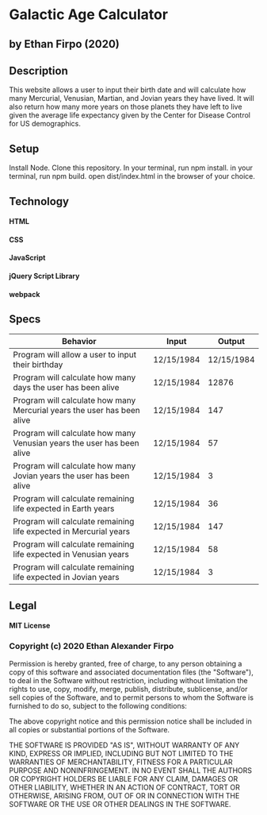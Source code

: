 # Galactic Age Calculator

## by Ethan Firpo (2020)

## Description

This website allows a user to input their birth date and will calculate how many Mercurial, Venusian, Martian, and Jovian years they have lived. It will also return how many more years on those planets they have left to live given the average life expectancy given by the Center for Disease Control for US demographics.

## Setup

Install Node.
Clone this repository.
In your terminal, run npm install.
in your terminal, run npm build.
open dist/index.html in the browser of your choice.

## Technology

#### HTML
#### CSS
#### JavaScript
#### jQuery Script Library
#### webpack

## Specs

|Behavior|Input|Output|
|-----|-----|-----|
|Program will allow a user to input their birthday|12/15/1984|12/15/1984|
|Program will calculate how many days the user has been alive|12/15/1984|12876|
|Program will calculate how many Mercurial years the user has been alive|12/15/1984|147|
|Program will calculate how many Venusian years the user has been alive|12/15/1984|57|
|Program will calculate how many Jovian years the user has been alive|12/15/1984|3|
|Program will calculate remaining life expected in Earth years|12/15/1984|36|
|Program will calculate remaining life expected in Mercurial years|12/15/1984|147|
|Program will calculate remaining life expected in Venusian years|12/15/1984|58|
|Program will calculate remaining life expected in Jovian years|12/15/1984|3|

## Legal

#### MIT License

### Copyright (c) 2020 Ethan Alexander Firpo

Permission is hereby granted, free of charge, to any person obtaining a copy
of this software and associated documentation files (the "Software"), to deal
in the Software without restriction, including without limitation the rights
to use, copy, modify, merge, publish, distribute, sublicense, and/or sell
copies of the Software, and to permit persons to whom the Software is
furnished to do so, subject to the following conditions:

The above copyright notice and this permission notice shall be included in all
copies or substantial portions of the Software.

THE SOFTWARE IS PROVIDED "AS IS", WITHOUT WARRANTY OF ANY KIND, EXPRESS OR
IMPLIED, INCLUDING BUT NOT LIMITED TO THE WARRANTIES OF MERCHANTABILITY,
FITNESS FOR A PARTICULAR PURPOSE AND NONINFRINGEMENT. IN NO EVENT SHALL THE
AUTHORS OR COPYRIGHT HOLDERS BE LIABLE FOR ANY CLAIM, DAMAGES OR OTHER
LIABILITY, WHETHER IN AN ACTION OF CONTRACT, TORT OR OTHERWISE, ARISING FROM,
OUT OF OR IN CONNECTION WITH THE SOFTWARE OR THE USE OR OTHER DEALINGS IN THE
SOFTWARE.
